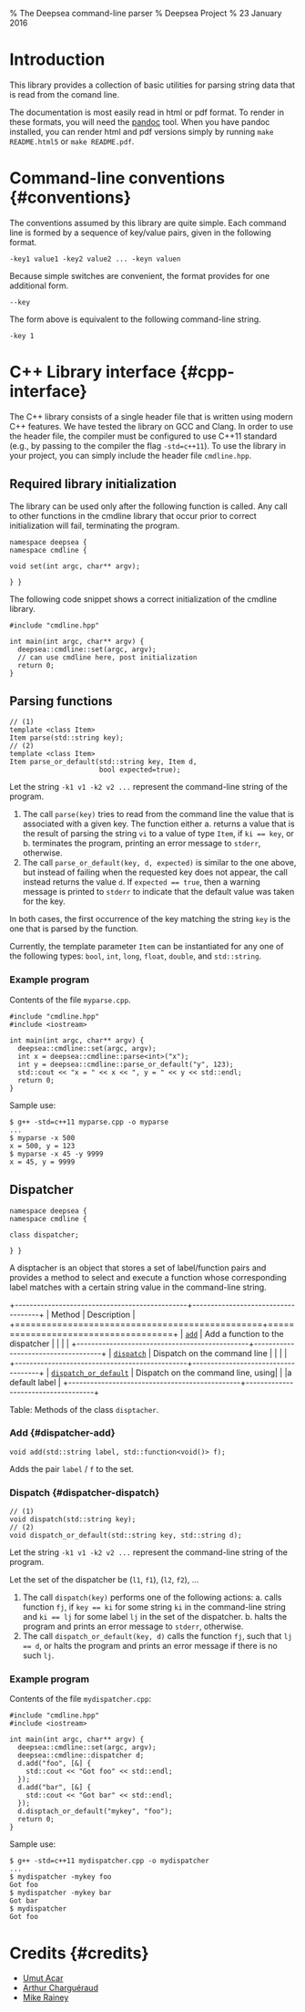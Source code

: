 % The Deepsea command-line parser
% Deepsea Project
% 23 January 2016

Introduction
============

This library provides a collection of basic utilities for parsing
string data that is read from the comand line.

The documentation is most easily read in html or pdf format. To render
in these formats, you will need the [pandoc](http://pandoc.org/)
tool. When you have pandoc installed, you can render html and pdf
versions simply by running `make README.html5` or `make README.pdf`.

Command-line conventions {#conventions}
========================

The conventions assumed by this library are quite simple. Each command
line is formed by a sequence of key/value pairs, given in the
following format.

~~~~~~~~~~~~~~~~~~~~~~~~~~~~~~~~~~~~~~~~~~
-key1 value1 -key2 value2 ... -keyn valuen
~~~~~~~~~~~~~~~~~~~~~~~~~~~~~~~~~~~~~~~~~~

Because simple switches are convenient, the format provides for one
additional form.

~~~~~~~~~~~~~~~~~~~~~~~~~~~~~~~~~~~~~~~~~~
--key
~~~~~~~~~~~~~~~~~~~~~~~~~~~~~~~~~~~~~~~~~~

The form above is equivalent to the following command-line string.

~~~~~~~~~~~~~~~~~~~~~~~~~~~~~~~~~~~~~~~~~~
-key 1
~~~~~~~~~~~~~~~~~~~~~~~~~~~~~~~~~~~~~~~~~~

C++ Library interface {#cpp-interface}
=====================

The C++ library consists of a single header file that is written using
modern C++ features. We have tested the library on GCC and Clang. In
order to use the header file, the compiler must be configured to use
C++11 standard (e.g., by passing to the compiler the flag
`-std=c++11`). To use the library in your project, you can simply
include the header file `cmdline.hpp`.

Required library initialization
-------------------------------

The library can be used only after the following function is
called. Any call to other functions in the cmdline library that occur
prior to correct initialization will fail, terminating the program.

~~~~~~~~~~~~~~~~~~~~~~~~~~~~~~~~~~~~~~~~~~ {.cpp}
namespace deepsea {
namespace cmdline {

void set(int argc, char** argv);

} }
~~~~~~~~~~~~~~~~~~~~~~~~~~~~~~~~~~~~~~~~~~

The following code snippet shows a correct initialization of the
cmdline library.

~~~~~~~~~~~~~~~~~~~~~~~~~~~~~~~~~~~~~~~~~~ {.cpp}
#include "cmdline.hpp"

int main(int argc, char** argv) {
  deepsea::cmdline::set(argc, argv);
  // can use cmdline here, post initialization
  return 0;
}
~~~~~~~~~~~~~~~~~~~~~~~~~~~~~~~~~~~~~~~~~~

Parsing functions
-----------------

~~~~~~~~~~~~~~~~~~~~~~~~~~~~~~~~~~~~~~~~~~ {.cpp}
// (1)
template <class Item>
Item parse(std::string key);
// (2)
template <class Item>
Item parse_or_default(std::string key, Item d,
                      bool expected=true);
~~~~~~~~~~~~~~~~~~~~~~~~~~~~~~~~~~~~~~~~~~

Let the string `-k1 v1 -k2 v2 ...` represent the command-line string
of the program.

1. The call `parse(key)` tries to read from the command line the value
   that is associated with a given key. The function either
     a. returns a value that is the result of parsing the string `vi`
        to a value of type `Item`, if `ki == key`, or
     b. terminates the program, printing an error message to `stderr`,
        otherwise.
2. The call `parse_or_default(key, d, expected)` is similar to the one
   above, but instead of failing when the requested key does not
   appear, the call instead returns the value `d`. If `expected ==
   true`, then a warning message is printed to `stderr` to indicate
   that the default value was taken for the key.

In both cases, the first occurrence of the key matching the string
`key` is the one that is parsed by the function.

Currently, the template parameter `Item` can be instantiated for any
one of the following types: `bool`, `int`, `long`, `float`, `double`,
and `std::string`.

### Example program

Contents of the file `myparse.cpp`.

~~~~~~~~~~~~~~~~~~~~~~~~~~~~~~~~~~~~~~~~~~ {.cpp}
#include "cmdline.hpp"
#include <iostream>

int main(int argc, char** argv) {
  deepsea::cmdline::set(argc, argv);
  int x = deepsea::cmdline::parse<int>("x");
  int y = deepsea::cmdline::parse_or_default("y", 123);
  std::cout << "x = " << x << ", y = " << y << std::endl;
  return 0;
}
~~~~~~~~~~~~~~~~~~~~~~~~~~~~~~~~~~~~~~~~~~

Sample use:

~~~~~~~~~~~~~~~~~~~~~~~~~~~~~~~~~~~~~~~~~~
$ g++ -std=c++11 myparse.cpp -o myparse
...
$ myparse -x 500
x = 500, y = 123
$ myparse -x 45 -y 9999
x = 45, y = 9999
~~~~~~~~~~~~~~~~~~~~~~~~~~~~~~~~~~~~~~~~~~

Dispatcher
----------

~~~~~~~~~~~~~~~~~~~~~~~~~~~~~~~~~~~~~~~~~~ {.cpp}
namespace deepsea {
namespace cmdline {

class dispatcher;

} }
~~~~~~~~~~~~~~~~~~~~~~~~~~~~~~~~~~~~~~~~~~

A disptacher is an object that stores a set of label/function pairs
and provides a method to select and execute a function whose
corresponding label matches with a certain string value in the
command-line string.

+-----------------------------------------------+------------------------------------+
| Method                                        | Description                        |
+===============================================+====================================+
| [`add`](#dispatcher-add)                      | Add a function to the dispatcher   |
|                                               |                                    |
+-----------------------------------------------+------------------------------------+
| [`dispatch`](#dispatcher-dispatch)            | Dispatch on the command line       |
|                                               |                                    |
+-----------------------------------------------+------------------------------------+
| [`dispatch_or_default`](#dispatcher-dispatch) | Dispatch on the command line, using|
|                                               |a default label                     |
+-----------------------------------------------+------------------------------------+
                       
Table: Methods of the class `disptacher`.

### Add {#dispatcher-add}

~~~~~~~~~~~~~~~~~~~~~~~~~~~~~~~~~~~~~~~~~~ {.cpp}
void add(std::string label, std::function<void()> f);
~~~~~~~~~~~~~~~~~~~~~~~~~~~~~~~~~~~~~~~~~~

Adds the pair `label` / `f` to the set.

### Dispatch {#dispatcher-dispatch}

~~~~~~~~~~~~~~~~~~~~~~~~~~~~~~~~~~~~~~~~~~ {.cpp}
// (1)
void dispatch(std::string key);
// (2)
void dispatch_or_default(std::string key, std::string d);
~~~~~~~~~~~~~~~~~~~~~~~~~~~~~~~~~~~~~~~~~~

Let the string `-k1 v1 -k2 v2 ...` represent the command-line string
of the program.

Let the set of the dispatcher be (`l1`, `f1`), (`l2`, `f2`), ...

1. The call `dispatch(key)` performs one of the following actions:
    a. calls function `fj`, if `key == ki` for some string `ki` in the
       command-line string and `ki == lj` for some label `lj` in the
       set of the dispatcher.
    b. halts the program and prints an error message to `stderr`,
       otherwise.
2. The call `dispatch_or_default(key, d)` calls the function `fj`,
   such that `lj == d`, or halts the program and prints an error
   message if there is no such `lj`.

### Example program

Contents of the file `mydispatcher.cpp`:

~~~~~~~~~~~~~~~~~~~~~~~~~~~~~~~~~~~~~~~~~~ {.cpp}
#include "cmdline.hpp"
#include <iostream>

int main(int argc, char** argv) {
  deepsea::cmdline::set(argc, argv);
  deepsea::cmdline::dispatcher d;
  d.add("foo", [&] {
    std::cout << "Got foo" << std::endl;
  });
  d.add("bar", [&] {
    std::cout << "Got bar" << std::endl;
  });
  d.disptach_or_default("mykey", "foo");
  return 0;
}
~~~~~~~~~~~~~~~~~~~~~~~~~~~~~~~~~~~~~~~~~~

Sample use:

~~~~~~~~~~~~~~~~~~~~~~~~~~~~~~~~~~~~~~~~~~
$ g++ -std=c++11 mydispatcher.cpp -o mydispatcher
...
$ mydispatcher -mykey foo
Got foo
$ mydispatcher -mykey bar
Got bar
$ mydispatcher
Got foo
~~~~~~~~~~~~~~~~~~~~~~~~~~~~~~~~~~~~~~~~~~

Credits {#credits}
=======

- [Umut Acar](http://www.umut-acar.org/site/umutacar/)
- [Arthur Charguéraud](http://www.chargueraud.org/)
- [Mike Rainey](http://gallium.inria.fr/~rainey/)
